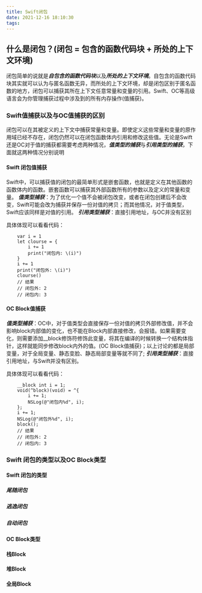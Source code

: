 ```yaml
---
title: Swift闭包
date: 2021-12-16 18:10:30
tags:
---
```

<!-- > 1. 什么是闭包？闭包值捕获？闭包的生命周期？
> 2. 尾随闭包？
> 3. 逃逸闭包？应用场景及目的？
> 4. 自动闭包？应用场景及目的？ -->

## 什么是闭包？(闭包 = 包含的函数代码块 + 所处的上下文环境)

闭包简单的说就是***自包含的函数代码块***以及***所处的上下文环境***。自包含的函数代码块其实就可以认为与匿名函数无异，而所处的上下文环境，却是闭包区别于匿名函数的地方，闭包可以捕获其所在上下文任意常量和变量的引用。Swift、OC等高级语言会为你管理捕获过程中涉及到的所有内存操作(值捕获)。

### Swift值捕获以及与OC值捕获的区别

闭包可以在其被定义的上下文中捕获常量和变量。即使定义这些常量和变量的原作用域已经不存在，闭包仍然可以在闭包函数体内引用和修改这些值。无论是Swift还是OC对于值的捕获都需要考虑两种情况，***值类型的捕获***与***引用类型的捕获***，下面就这两种情况分别说明

#### Swift 闭包值捕获

Swift中，可以捕获值的闭包的最简单形式是嵌套函数，也就是定义在其他函数的函数体内的函数。嵌套函数可以捕获其外部函数所有的参数以及定义的常量和变量。
***值类型捕获***：为了优化一个值不会被闭包改变，或者在闭包创建后不会改变，Swift可能会改为捕获并保存一份对值的拷贝；而其他情况，对于值类型，Swift应该同样是对值的引用。
***引用类型捕获***：直接引用地址，与OC并没有区别

具体体现可以看看代码：

```
    var i = 1
    let clourse = {
        i += 1
        print("闭包内: \(i)")
    }
    i += 1
    print("闭包外: \(i)")
    clourse()
    // 结果
    // 闭包外: 2
    // 闭包内: 3
```
#### OC Block值捕获

***值类型捕获***：OC中，对于值类型会直接保存一份对值的拷贝外部修改值，并不会影响block内部值的变化，也不能在Block内部直接修改，会报错。如果需要变化，则需要添加__block修饰符修饰此变量，将其在编译的时候转换一个结构体指针，这样就能同步修改block内外的值。(OC Block值捕获)；以上讨论的都是局部变量，对于全局变量、静态变脸、静态局部变量等就不同了;
***引用类型捕获***：直接引用地址，与Swift并没有区别。

具体体现可以看看代码：

```
    __block int i = 1;
    void(^block)(void) = ^{
        i += 1;
        NSLog(@"闭包内%d", i);
    };
    i += 1;
    NSLog(@"闭包外%d", i);
    block();
    // 结果
    // 闭包外: 2
    // 闭包内: 3
```

### Swift 闭包的类型以及OC Block类型

#### Swift 闭包的类型

##### 尾随闭包

##### 逃逸闭包

##### 自动闭包

#### OC Block类型

#### 栈Block
#### 堆Block
#### 全局Block